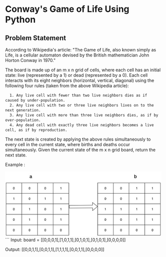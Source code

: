 # Conway's Game of Life Using Python

## Problem Statement

According to Wikipedia's article: "The Game of Life, also known simply as Life, is a cellular automaton devised by the British mathematician John Horton Conway in 1970."

The board is made up of an m x n grid of cells, where each cell has an initial state: live (represented by a 1) or dead (represented by a 0). Each cell interacts with its eight neighbors (horizontal, vertical, diagonal) using the following four rules (taken from the above Wikipedia article):

      1. Any live cell with fewer than two live neighbors dies as if caused by under-population.
      2. Any live cell with two or three live neighbors lives on to the next generation.
      3. Any live cell with more than three live neighbors dies, as if by over-population.
      4. Any dead cell with exactly three live neighbors becomes a live cell, as if by reproduction.
      
The next state is created by applying the above rules simultaneously to every cell in the current state, where births and deaths occur simultaneously. Given the current state of the m x n grid board, return the next state.

 
Example :

<img src="Example.jpg" alt="Example">
```
Input: board = [[0,0,0,1],[1,0,1,1],[0,1,0,1],[0,1,0,1],[0,0,0,0]]

Output: [[0,0,1,1],[0,0,1,1],[1,1,1,1],[0,0,1,1],[0,0,0,0]]

```

